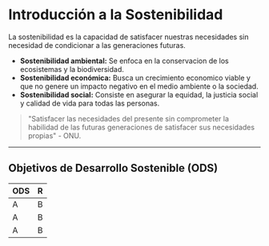 # Introducción a la Sostenibilidad
La sostenibilidad es la capacidad de satisfacer nuestras necesidades sin necesidad de condicionar a las generaciones futuras.
* **Sostenibilidad ambiental:** Se enfoca en la conservacion de los ecosistemas y la biodiversidad.
* **Sostenibilidad económica:** Busca un crecimiento economico viable y que no genere un impacto negativo en el medio ambiente o la sociedad.
* **Sostenibilidad social:** Consiste en asegurar la equidad, la justicia social y calidad de vida para todas las personas.

> "Satisfacer las necesidades del presente sin comprometer la habilidad de las futuras generaciones de satisfacer sus necesidades propias" - ONU.
---
## Objetivos de Desarrollo Sostenible (ODS)
| ODS | R |
| ----- | ----- |
| A     | B     |
| A     | B     |
| A     | B     |
